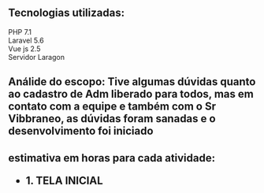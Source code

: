 <h2>Tecnologias utilizadas:</h2> 
PHP 7.1<br>
Laravel 5.6<br>
Vue js 2.5<br>
Servidor Laragon<br>
<h2>Análide do escopo:</2>
Tive algumas dúvidas quanto ao cadastro de Adm liberado para todos, mas em contato com a equipe e também com o Sr Vibbraneo, as dúvidas foram sanadas e o desenvolvimento foi iniciado</p>

<p>
<h2>estimativa em horas para cada atividade:</2>
<ul>
<li>1. TELA INICIAL</li>
</ul>  
</p>
